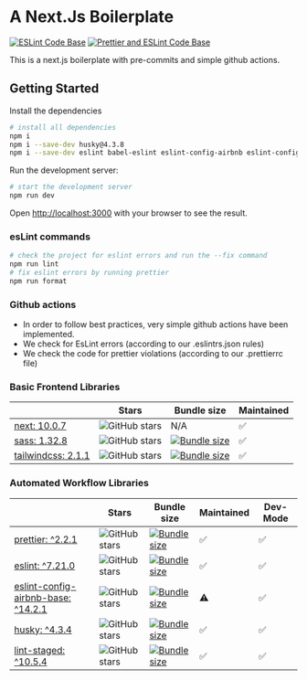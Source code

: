 # A Next.Js Boilerplate

[![ESLint Code Base](https://github.com/SeGl1990/next-sass-tailwind-boilerplate/actions/workflows/eslint.yml/badge.svg)](https://github.com/SeGl1990/next-sass-tailwind-boilerplate/actions/workflows/eslint.yml)
[![Prettier and ESLint Code Base](https://github.com/SeGl1990/next-sass-tailwind-boilerplate/actions/workflows/prettier.yml/badge.svg)](https://github.com/SeGl1990/next-sass-tailwind-boilerplate/actions/workflows/prettier.yml)

This is a next.js boilerplate with pre-commits and simple github actions.

## Getting Started

Install the dependencies

```bash
# install all dependencies
npm i
npm i --save-dev husky@4.3.8
npm i --save-dev eslint babel-eslint eslint-config-airbnb eslint-config-prettier eslint-plugin-import eslint-plugin-jsx-a11y eslint-plugin-prettier eslint-plugin-react eslint-plugin-react-hooks prettier @commitlint/cli lint-staged
```

Run the development server:

```bash
# start the development server
npm run dev
```

Open [http://localhost:3000](http://localhost:3000) with your browser to see the result.

### esLint commands

```bash
# check the project for eslint errors and run the --fix command
npm run lint
# fix eslint errors by running prettier
npm run format
```

### Github actions

- In order to follow best practices, very simple github actions have been implemented.
- We check for EsLint errors (according to our .eslintrs.json rules)
- We check the code for prettier violations (according to our .prettierrc file)

### Basic Frontend Libraries

|                                                                 | Stars                                                                                            | Bundle size                                                                                                                                   | Maintained |
| --------------------------------------------------------------- | ------------------------------------------------------------------------------------------------ | --------------------------------------------------------------------------------------------------------------------------------------------- | ---------- |
| [next: 10.0.7](https://www.npmjs.com/package/next)              | ![GitHub stars](https://img.shields.io/github/stars/vercel/next.js.svg?label=%F0%9F%8C%9F)       | N/A                                                                                                                                           | ✅         |
| [sass: 1.32.8](https://www.npmjs.com/package/sass)              | ![GitHub stars](https://img.shields.io/github/stars/sass/dart-sass.svg?label=%F0%9F%8C%9F)       | [![Bundle size](https://badgen.net/bundlephobia/minzip/sass/?label=%F0%9F%92%BE)](https://bundlephobia.com/result?p=sass@1.32.8)              | ✅         |
| [tailwindcss: 2.1.1](https://www.npmjs.com/package/tailwindcss) | ![GitHub stars](https://img.shields.io/github/stars/tailwindlabs/tailwindcss?label=%F0%9F%8C%9F) | [![Bundle size](https://badgen.net/bundlephobia/minzip/tailwindcss/?label=%F0%9F%92%BE)](https://bundlephobia.com/result?p=tailwindcss@2.1.1) | ✅         |

### Automated Workflow Libraries

|                                                                                               | Stars                                                                                          | Bundle size                                                                                                                                                                | Maintained | Dev- Mode |
| --------------------------------------------------------------------------------------------- | ---------------------------------------------------------------------------------------------- | -------------------------------------------------------------------------------------------------------------------------------------------------------------------------- | ---------- | --------- |
| [prettier: ^2.2.1](https://www.npmjs.com/package/prettier)                                    | ![GitHub stars](https://img.shields.io/github/stars/prettier/prettier.svg?label=%F0%9F%8C%9F)  | [![Bundle size](https://badgen.net/bundlephobia/minzip/prettier/?label=%F0%9F%92%BE)](https://bundlephobia.com/result?p=prettier@2.2.1)                                    | ✅         | ✅        |
| [eslint: ^7.21.0](https://www.npmjs.com/package/eslint)                                       | ![GitHub stars](https://img.shields.io/github/stars/eslint/eslint.svg?label=%F0%9F%8C%9F)      | [![Bundle size](https://badgen.net/bundlephobia/minzip/eslint/?label=%F0%9F%92%BE)](https://bundlephobia.com/result?p=eslint@7.21.0)                                       | ✅         | ✅        |
| [eslint-config-airbnb-base: ^14.2.1](https://www.npmjs.com/package/eslint-config-airbnb-base) | ![GitHub stars](https://img.shields.io/github/stars/airbnb/javascript.svg?label=%F0%9F%8C%9F)  | [![Bundle size](https://badgen.net/bundlephobia/minzip/eslint-config-airbnb-base/?label=%F0%9F%92%BE)](https://bundlephobia.com/result?p=eslint-config-airbnb-base@14.2.1) | ⚠️         | ✅        |
| [husky: ^4.3.4](https://www.npmjs.com/package/husky)                                          | ![GitHub stars](https://img.shields.io/github/stars/typicode/husky.svg?label=%F0%9F%8C%9F)     | [![Bundle size](https://badgen.net/bundlephobia/minzip/husky?label=%F0%9F%92%BE)](https://bundlephobia.com/result?p=husky)                                                 | ✅         | ✅        |
| [lint-staged: ^10.5.4](https://www.npmjs.com/package/lint-staged)                             | ![GitHub stars](https://img.shields.io/github/stars/okonet/lint-staged.svg?label=%F0%9F%8C%9F) | [![Bundle size](https://badgen.net/bundlephobia/minzip/lint-staged?label=%F0%9F%92%BE)](https://bundlephobia.com/result?p=lint-staged@10.5.4)                              | ✅         | ✅        |
